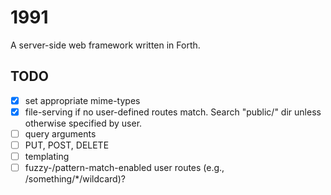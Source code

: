 # 1991

A server-side web framework written in Forth.


## TODO
+ [x] set appropriate mime-types
+ [x] file-serving if no user-defined routes match. Search "public/" dir
unless otherwise specified by user.
+ [ ] query arguments
+ [ ] PUT, POST, DELETE
+ [ ] templating
+ [ ] fuzzy-/pattern-match-enabled user routes (e.g., /something/*/wildcard)?
